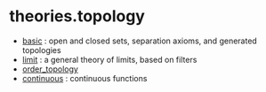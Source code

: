 theories.topology
=================

* [basic](basic.lean) : open and closed sets, separation axioms, and generated topologies
* [limit](limit.lean) : a general theory of limits, based on filters
* [order_topology](order_topology.lean)
* [continuous](continuous.lean) : continuous functions